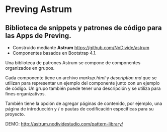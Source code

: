 # Preving Astrum

## Biblioteca de snippets y patrones de código para las Apps de Preving.

- Construido mediante **Astrum** <https://github.com/NoDivide/astrum>
- Componentes basados en Bootstrap 4.1.

Una biblioteca de patrones Astrum se compone de componentes organizados en grupos.  

Cada componente tiene un archivo *markup.html* y *description.md* que se utilizan para representar un ejemplo del componente junto con un ejemplo de código. Un grupo también puede tener una descripción y se utiliza para fines organizativos.  

También tiene la opción de agregar páginas de contenido, por ejemplo, una página de introducción y / o pautas de codificación específicas para su proyecto.


DEMO: <http://astrum.nodividestudio.com/pattern-library/>

